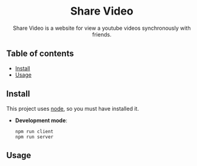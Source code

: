 <h1 align="center">Share Video</h1>
<p align="center">
    Share Video is a website for view a youtube videos synchronously with friends. 
</p>

## Table of contents
- [Install](#install)
- [Usage](#usage)

## Install
This project uses [node](http://nodejs-org), so you must have installed it.

- <strong>Development mode</strong>: 
    ```
    npm run client
    npm run server
    ```
    
## Usage
